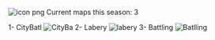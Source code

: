 ![icon png](https://user-images.githubusercontent.com/106364422/187045116-abfdd42b-0893-487e-8ef4-39d657cc006c.jpg)
Current maps this season: 3  

1- CityBatl ![CityBa](https://user-images.githubusercontent.com/106364422/187055435-0916cc6f-937b-4f5b-a2cb-dc30d78403da.png)
2- Labery ![labery](https://user-images.githubusercontent.com/106364422/187055442-0584dcae-531c-404f-90a7-f2a2d408101d.png)
3- Battling ![Batlling](https://user-images.githubusercontent.com/106364422/187055447-39295a4f-e625-4c90-8f2a-94ae7aab29a9.png)

